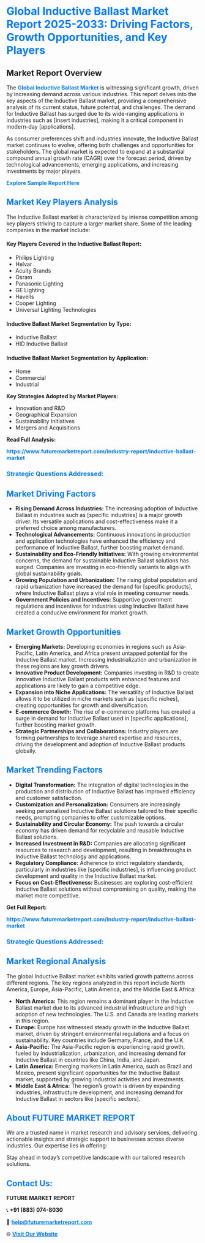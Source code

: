 <h1 style="color: #007BFF;">Global Inductive Ballast Market Report 2025-2033: Driving Factors, Growth Opportunities, and Key Players</h1>

<section id="overview">
<h2>Market Report Overview</h2>
<p>The <a href="https://www.futuremarketreport.com/industry-report/inductive-ballast-market" style="color: #007BFF; text-decoration: none;"><strong>Global Inductive Ballast Market</strong></a> is witnessing significant growth, driven by increasing demand across various industries. This report delves into the key aspects of the Inductive Ballast market, providing a comprehensive analysis of its current status, future potential, and challenges. The demand for Inductive Ballast has surged due to its wide-ranging applications in industries such as [insert industries], making it a critical component in modern-day [applications].</p>
<p>As consumer preferences shift and industries innovate, the Inductive Ballast market continues to evolve, offering both challenges and opportunities for stakeholders. The global market is expected to expand at a substantial compound annual growth rate (CAGR) over the forecast period, driven by technological advancements, emerging applications, and increasing investments by major players.</p>
</section>

<section id="overview">
<p><a href="https://www.futuremarketreport.com/request-sample/reportId=76606" style="color: #007BFF; text-decoration: none;"><strong>Explore Sample Report Here</strong></a></p>
</section>

<section id="key-players">
<h2 style="color: #007BFF;">Market Key Players Analysis</h2>
<p>The Inductive Ballast market is characterized by intense competition among key players striving to capture a larger market share. Some of the leading companies in the market include:</p>
<h4>Key Players Covered in the Inductive Ballast Report:</h4>
<ul><li>Philips Lighting</li><li>Helvar</li><li>Acuity Brands</li><li>Osram</li><li>Panasonic Lighting</li><li>GE Lighting</li><li>Havells</li><li>Cooper Lighting</li><li>Universal Lighting Technologies</li></ul>
<h4>Inductive Ballast Market Segmentation by Type:</h4>
<ul><li>Inductive Ballast</li><li>HID Inductive Ballast</li></ul>

<h4>Inductive Ballast Market Segmentation by Application:</h4>
<ul><li>Home</li><li>Commercial</li><li>Industrial</li></ul>
<p><strong>Key Strategies Adopted by Market Players:</strong></p>
<ul>
<li>Innovation and R&D</li>
<li>Geographical Expansion</li>
<li>Sustainability Initiatives</li>
<li>Mergers and Acquisitions</li>
</ul>
</section>

<section>
<p><strong>Read Full Analysis: </strong></p><a href="https://www.futuremarketreport.com/industry-report/inductive-ballast-market" style="color: #007BFF; text-decoration: none;"><strong>https://www.futuremarketreport.com/industry-report/inductive-ballast-market</strong></a>
<h3 style="color: #007BFF;">Strategic Questions Addressed:</h3>
</section>

<section id="driving-factors">
<h2 style="color: #007BFF;">Market Driving Factors</h2>
<ul>
<li><strong>Rising Demand Across Industries:</strong> The increasing adoption of Inductive Ballast in industries such as [specific industries] is a major growth driver. Its versatile applications and cost-effectiveness make it a preferred choice among manufacturers.</li>
<li><strong>Technological Advancements:</strong> Continuous innovations in production and application technologies have enhanced the efficiency and performance of Inductive Ballast, further boosting market demand.</li>
<li><strong>Sustainability and Eco-Friendly Initiatives:</strong> With growing environmental concerns, the demand for sustainable Inductive Ballast solutions has surged. Companies are investing in eco-friendly variants to align with global sustainability goals.</li>
<li><strong>Growing Population and Urbanization:</strong> The rising global population and rapid urbanization have increased the demand for [specific products], where Inductive Ballast plays a vital role in meeting consumer needs.</li>
<li><strong>Government Policies and Incentives:</strong> Supportive government regulations and incentives for industries using Inductive Ballast have created a conducive environment for market growth.</li>
</ul>
</section>

<section id="growth-opportunities">
<h2 style="color: #007BFF;">Market Growth Opportunities</h2>
<ul>
<li><strong>Emerging Markets:</strong> Developing economies in regions such as Asia-Pacific, Latin America, and Africa present untapped potential for the Inductive Ballast market. Increasing industrialization and urbanization in these regions are key growth drivers.</li>
<li><strong>Innovative Product Development:</strong> Companies investing in R&D to create innovative Inductive Ballast products with enhanced features and applications are likely to gain a competitive edge.</li>
<li><strong>Expansion into Niche Applications:</strong> The versatility of Inductive Ballast allows it to be utilized in niche markets such as [specific niches], creating opportunities for growth and diversification.</li>
<li><strong>E-commerce Growth:</strong> The rise of e-commerce platforms has created a surge in demand for Inductive Ballast used in [specific applications], further boosting market growth.</li>
<li><strong>Strategic Partnerships and Collaborations:</strong> Industry players are forming partnerships to leverage shared expertise and resources, driving the development and adoption of Inductive Ballast products globally.</li>
</ul>
</section>

<section id="trending-factors">
<h2 style="color: #007BFF;">Market Trending Factors</h2>
<ul>
<li><strong>Digital Transformation:</strong> The integration of digital technologies in the production and distribution of Inductive Ballast has improved efficiency and customer satisfaction.</li>
<li><strong>Customization and Personalization:</strong> Consumers are increasingly seeking personalized Inductive Ballast solutions tailored to their specific needs, prompting companies to offer customizable options.</li>
<li><strong>Sustainability and Circular Economy:</strong> The push towards a circular economy has driven demand for recyclable and reusable Inductive Ballast solutions.</li>
<li><strong>Increased Investment in R&D:</strong> Companies are allocating significant resources to research and development, resulting in breakthroughs in Inductive Ballast technology and applications.</li>
<li><strong>Regulatory Compliance:</strong> Adherence to strict regulatory standards, particularly in industries like [specific industries], is influencing product development and quality in the Inductive Ballast market.</li>
<li><strong>Focus on Cost-Effectiveness:</strong> Businesses are exploring cost-efficient Inductive Ballast solutions without compromising on quality, making the market more competitive.</li>
</ul>
</section>

<section>
<p><strong>Get Full Report: </strong></p><a href="https://www.futuremarketreport.com/industry-report/inductive-ballast-market" style="color: #007BFF; text-decoration: none;"><strong>https://www.futuremarketreport.com/industry-report/inductive-ballast-market</strong></a>
<h3 style="color: #007BFF;">Strategic Questions Addressed:</h3>
</section>


<section id="regional-analysis">
<h2 style="color: #007BFF;">Market Regional Analysis</h2>
<p>The global Inductive Ballast market exhibits varied growth patterns across different regions. The key regions analyzed in this report include North America, Europe, Asia-Pacific, Latin America, and the Middle East & Africa:</p>
<ul>
<li><strong>North America:</strong> This region remains a dominant player in the Inductive Ballast market due to its advanced industrial infrastructure and high adoption of new technologies. The U.S. and Canada are leading markets in this region.</li>
<li><strong>Europe:</strong> Europe has witnessed steady growth in the Inductive Ballast market, driven by stringent environmental regulations and a focus on sustainability. Key countries include Germany, France, and the U.K.</li>
<li><strong>Asia-Pacific:</strong> The Asia-Pacific region is experiencing rapid growth, fueled by industrialization, urbanization, and increasing demand for Inductive Ballast in countries like China, India, and Japan.</li>
<li><strong>Latin America:</strong> Emerging markets in Latin America, such as Brazil and Mexico, present significant opportunities for the Inductive Ballast market, supported by growing industrial activities and investments.</li>
<li><strong>Middle East & Africa:</strong> The region’s growth is driven by expanding industries, infrastructure development, and increasing demand for Inductive Ballast in sectors like [specific sectors].</li>
</ul>
</section>

<footer>
<h2 style="color: #007BFF;">About FUTURE MARKET REPORT</h2>
<p>We are a trusted name in market research and advisory services, delivering actionable insights and strategic support to businesses across diverse industries. Our expertise lies in offering:</p>

<p>Stay ahead in today’s competitive landscape with our tailored research solutions.</p>

<h2 style="color: #007BFF;">Contact Us:</h2>
<p><strong>FUTURE MARKET REPORT</strong></p>
<p>📞 <strong>+91 (883) 074-8030</strong></p>
<p>📧 <strong><a href="mailto:help@futuremarketreport.com" style="color: #007BFF;">help@futuremarketreport.com</a></strong></p>
<p>🌐 <strong><a href="https://www.futuremarketreport.com/" style="color: #007BFF;">Visit Our Website</a></strong></p>
</footer>